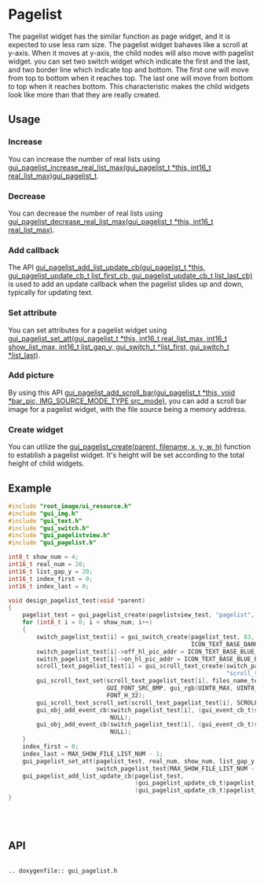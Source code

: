 # Pagelist

The pagelist widget has the similar function as page widget, and it is expected to use less ram size. The pagelist widget bahaves like a scroll at y-axis. When it moves at y-axis, the child nodes will also move with pagelist widget. you can set two switch widget which indicate the first and the last, and two border line which indicate top and bottom. The first one will move from top to bottom when it reaches top. The last one will move from bottom to top when it reaches bottom. This characteristic makes the child widgets look like more than that they are really created.

## Usage

### Increase

You can increase the number of real lists using [gui_pagelist_increase_real_list_max(gui_pagelist_t *this, int16_t real_list_max)](#gui_pagelist_increase_real_list_max)[gui_pagelist_t](#gui_pagelist_t).

### Decrease
You can decrease the number of real lists using [gui_pagelist_decrease_real_list_max(gui_pagelist_t *this, int16_t real_list_max)](#gui_pagelist_decrease_real_list_max).

### Add callback

The API [gui_pagelist_add_list_update_cb(gui_pagelist_t *this, gui_pagelist_update_cb_t list_first_cb, gui_pagelist_update_cb_t list_last_cb)](#gui_pagelist_add_list_update_cb) is used to add an update callback when the pagelist slides up and down, typically for updating text.

### Set attribute
You can set attributes for a pagelist widget using [gui_pagelist_set_att(gui_pagelist_t *this, int16_t real_list_max, int16_t show_list_max, int16_t list_gap_y, gui_switch_t *list_first, gui_switch_t *list_last)](#gui_pagelist_set_att).

### Add picture

By using this API [gui_pagelist_add_scroll_bar(gui_pagelist_t *this, void *bar_pic, IMG_SOURCE_MODE_TYPE src_mode)](#gui_pagelist_add_scroll_bar), you can add a scroll bar image for a pagelist widget, with the file source being a memory address.

### Create widget

You can utilize the [gui_pagelist_create(parent, filename, x, y, w, h)](#gui_pagelist_create) function to establish a pagelist widget. It's height will be set according to the total height of child widgets.

## Example


```c
#include "root_image/ui_resource.h"
#include "gui_img.h"
#include "gui_text.h"
#include "gui_switch.h"
#include "gui_pagelistview.h"
#include "gui_pagelist.h"

int8_t show_num = 4;
int16_t real_num = 20;
int16_t list_gap_y = 20;
int16_t index_first = 0;
int16_t index_last = 0;

void design_pagelist_test(void *parent)
{
    pagelist_test = gui_pagelist_create(pagelistview_test, "pagelist", 0, 0, LCD_W, LCD_H);
    for (int8_t i = 0; i < show_num; i++)
    {
        switch_pagelist_test[i] = gui_switch_create(pagelist_test, 83, 111 + i * (list_gap_y + 64), 288, 64,
                                                    ICON_TEXT_BASE_DARK_BIN, ICON_TEXT_BASE_DARK_BIN);
        switch_pagelist_test[i]->off_hl_pic_addr = ICON_TEXT_BASE_BLUE_BIN;
        switch_pagelist_test[i]->on_hl_pic_addr = ICON_TEXT_BASE_BLUE_BIN;
        scroll_text_pagelist_test[i] = gui_scroll_text_create(switch_pagelist_test[i],
                                                              "scroll_text_record_files", 0, 0, 128, FONT_H_32);
        gui_scroll_text_set(scroll_text_pagelist_test[i], files_name_test[i],
                            GUI_FONT_SRC_BMP, gui_rgb(UINT8_MAX, UINT8_MAX, UINT8_MAX), strlen(files_name_test[i]),
                            FONT_H_32);
        gui_scroll_text_scroll_set(scroll_text_pagelist_test[i], SCROLL_X, 0, 0, 5000, 0);
        gui_obj_add_event_cb(switch_pagelist_test[i], (gui_event_cb_t)swtich_pagelist_touch_cb, GUI_EVENT_1,
                             NULL);
        gui_obj_add_event_cb(switch_pagelist_test[i], (gui_event_cb_t)swtich_pagelist_touch_cb, GUI_EVENT_2,
                             NULL);
    }
    index_first = 0;
    index_last = MAX_SHOW_FILE_LIST_NUM - 1;
    gui_pagelist_set_att(pagelist_test, real_num, show_num, list_gap_y, switch_pagelist_test[0],
                         switch_pagelist_test[MAX_SHOW_FILE_LIST_NUM - 1]);
    gui_pagelist_add_list_update_cb(pagelist_test,
                                    (gui_pagelist_update_cb_t)pagelist_test_update_list_first_cb,
                                    (gui_pagelist_update_cb_t)pagelist_test_update_list_last_cb);
}
```
<br>

<br>

<span id = "api">

## API

</span>

```eval_rst

.. doxygenfile:: gui_pagelist.h

```
